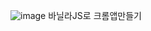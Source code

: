 ![image](https://user-images.githubusercontent.com/82064490/158767169-8ac7a806-0f43-4db7-9136-57e9cc43703f.png)
바닐라JS로 크롬앱만들기
